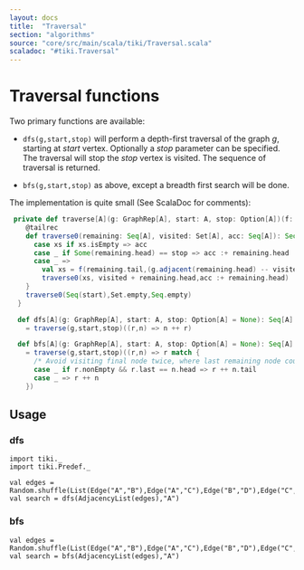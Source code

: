 ```yaml
---
layout: docs 
title:  "Traversal"
section: "algorithms"
source: "core/src/main/scala/tiki/Traversal.scala"
scaladoc: "#tiki.Traversal"
---
```

# Traversal functions

Two primary functions are available:

- `dfs(g,start,stop)` will perform a depth-first traversal of the graph _g_, starting at _start_ vertex.
Optionally a _stop_ parameter can be specified. The traversal will stop the _stop_ vertex is visited.
The sequence of traversal is returned.

- `bfs(g,start,stop)` as above, except a breadth first search will be done.

The implementation is quite small (See ScalaDoc for comments):
```scala
 private def traverse[A](g: GraphRep[A], start: A, stop: Option[A])(f: S[A]): Seq[A] = {
    @tailrec
    def traverse0(remaining: Seq[A], visited: Set[A], acc: Seq[A]): Seq[A] = remaining match {
      case xs if xs.isEmpty => acc
      case _ if Some(remaining.head) == stop => acc :+ remaining.head
      case _ =>
        val xs = f(remaining.tail,(g.adjacent(remaining.head) -- visited).toSeq)
        traverse0(xs, visited + remaining.head,acc :+ remaining.head)
    }
    traverse0(Seq(start),Set.empty,Seq.empty)
  }

  def dfs[A](g: GraphRep[A], start: A, stop: Option[A] = None): Seq[A]
    = traverse(g,start,stop)((r,n) => n ++ r)

  def bfs[A](g: GraphRep[A], start: A, stop: Option[A] = None): Seq[A]
    = traverse(g,start,stop)((r,n) => r match {
      /* Avoid visiting final node twice, where last remaining node could also be 'next' */
      case _ if r.nonEmpty && r.last == n.head => r ++ n.tail
      case _ => r ++ n
    })
```

## Usage

### dfs
```tut
import tiki._
import tiki.Predef._

val edges = Random.shuffle(List(Edge("A","B"),Edge("A","C"),Edge("B","D"),Edge("C","D")))
val search = dfs(AdjacencyList(edges),"A")
```

### bfs
```tut
val edges = Random.shuffle(List(Edge("A","B"),Edge("A","C"),Edge("B","D"),Edge("C","D")))
val search = bfs(AdjacencyList(edges),"A")
```

